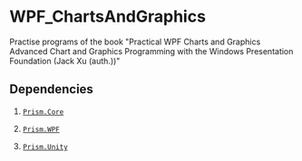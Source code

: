 # WPF_ChartsAndGraphics

Practise programs of the book "Practical WPF Charts and Graphics Advanced Chart and Graphics Programming with the Windows Presentation Foundation (Jack Xu (auth.))"

## Dependencies

1. [`Prism.Core`](https://github.com/PrismLibrary/Prism?tab=readme-ov-file)

2. [`Prism.WPF`](https://github.com/PrismLibrary/Prism?tab=readme-ov-file)

3. [`Prism.Unity`](https://github.com/PrismLibrary/Prism?tab=readme-ov-file)



